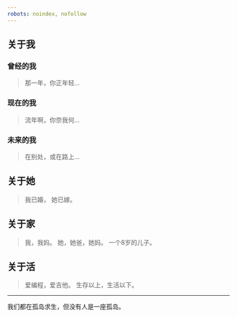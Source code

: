 ```yaml
---
robots: noindex, nofollow
---
```


## 关于我

### 曾经的我

> 那一年，你正年轻…

### 现在的我

> 流年啊，你奈我何…

### 未来的我

> 在别处，或在路上…

## 关于她

> 我已婚，
> 她已嫁。

## 关于家

> 我，我妈。
> 她，她爸，她妈。
> 一个8岁的儿子。

## 关于活

> 爱编程，爱吉他。
> 生存以上，生活以下。

---

我们都在孤岛求生，但没有人是一座孤岛。
